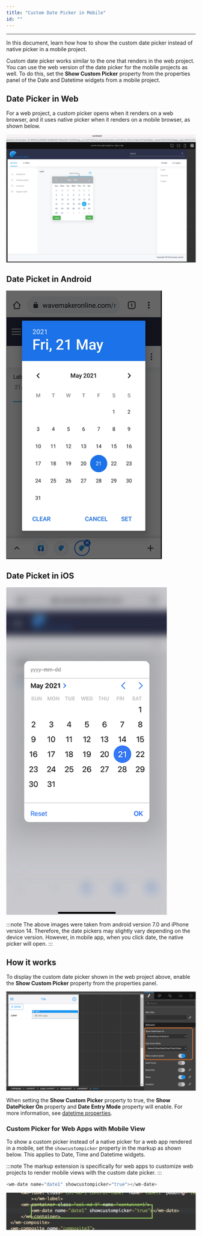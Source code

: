 ```yaml
---
title: "Custom Date Picker in Mobile"
id: ""
---
```

---

In this document, learn how how to show the custom date picker instead of native picker in a mobile project. 

Custom date picker works similar to the one that renders in the web project. You can use the web version of the date picker for the mobile projects as well. To do this, set the **Show Custom Picker** property from the properties panel of the Date and Datetime widgets from a mobile project.

## Date Picker in Web

For a web project, a custom picker opens when it renders on a web browser, and it uses native picker when it renders on a mobile browser, as shown below.


[![web custom picker](/learn/assets/webpicker.png)](/learn/assets/webpicker.png)

## Date Picket in Android

[![mobile native picker](/learn/assets/androidpicker.png)](/learn/assets/androidpicker.png)

## Date Picket in iOS

[![mobile native picker](/learn/assets/iospicker.png)](/learn/assets/iospicker.png)

:::note
The above images were taken from android version 7.0 and iPhone version 14. Therefore, the date pickers may slightly vary depending on the device version. However, in mobile app, when you click date, the native picker will open.
:::

## How it works

To display the custom date picker shown in the web project above, enable the **Show Custom Picker** property from the properties panel.

[![showcustompicker_prop](/learn/assets/show-custom-picker-properties.png)](/learn/assets/show-custom-picker-properties.png)

When setting the **Show Custom Picker** property to true, the **Show DatePicker On** property and **Date Entry Mode** property will enable. For more information, see [datetime properties](/learn/app-development/widgets/form-widgets/date-time-datetime).

### Custom Picker for Web Apps with Mobile View

To show a custom picker instead of a native picker for a web app rendered in a mobile, set the `showcustompicker` property in the markup as shown below. This applies to Date, Time and Datetime widgets.

:::note
The markup extension is specifically for web apps to customize web projects to render mobile views with the custom date picker.
:::

```js
<wm-date name="date1" showcustompicker="true"></wm-date>
```

[![output](/learn/assets/code_showcustompicker.png)](/learn/assets/code_showcustompicker.png)









